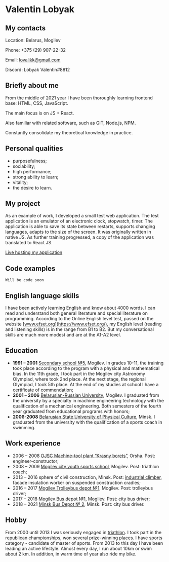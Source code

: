 # **Valentin Lobyak**

## My contacts
Location: Belarus, Mogilev

Phone: +375 (29) 907-22-32

Email: lovalikk@gmail.com

Discord: Lobyak Valentin#8812
## Briefly about me
From the middle of 2021 year I have been thoroughly learning frontend base: HTML, CSS, JavaScript.

The main focus is on JS + React.

Also familiar with related software, such as GIT, Node.js, NPM.

Constantly consolidate my theoretical knowledge in practice.
## Personal qualities
- purposefulness;
- sociability;
- high performance;
- strong ability to learn;
- vitality;
- the desire to learn.
## My project
As an example of work, I developed a small test web application.
The test application is an emulator of an electronic clock, stopwatch, timer.
The application is able to save its state between restarts, supports changing languages, adapts to the size of the screen.
It was originally written in native JS. As further training progressed, a copy of the application was translated to React JS.

[Live hosting my application](https://lovalik.github.io/liveHosting/)
## Code examples
```
Will be code soon
```
## English language skills
I have been actively learning English and know about 4000 words.
I can read and understand both general literature and special literature on programming.
According to the Online English level test, passed on the website [www.efset.org](https://www.efset.org/), my English level (reading and listening skills) is in the range from B1 to B2. But my conversational skills are much more modest and are at the A1-A2 level.
## Education
- **1991 – 2001** [Secondary school №5](https://5mogilev.schools.by/), Mogilev. In grades 10-11, the training took place according to the program with a physical and mathematical bias.
In the 11th grade, I took part in the Mogilev city Astronomy Olympiad, where took 2nd place. At the next stage, the regional Olympiad, I took 5th place.
At the end of my studies at school I have a certificate of commendation;
- **2001 – 2006** [Belarusian-Russian University](http://bru.by/), Mogilev. I graduated from the university by a specialty in machine engineering technology with the qualification of a mechanical engineering.
Both semesters of the fourth year graduated from educational programs with honors;
- **2006-2008** [Belarusian State University of Physical Culture](https://www.sportedu.by/), Minsk. I graduated from the university with the qualification of a sports coach in swimming.
## Work experience
- 2006 – 2008 [OJSC Machine-tool plant “Krasny borets”](https://krasnyborets.com/), Orsha. Post: engineer-constructor;
- 2008 – 2009 [Mogilev city youth sports school](https://fokmogilev.by/), Mogilev. Post: triathlon coach;
- 2013 – 2016 sphere of civil construction, Minsk. Post: [industrial climber](https://ru.wikipedia.org/wiki/%D0%9F%D1%80%D0%BE%D0%BC%D1%8B%D1%88%D0%BB%D0%B5%D0%BD%D0%BD%D1%8B%D0%B9_%D0%B0%D0%BB%D1%8C%D0%BF%D0%B8%D0%BD%D0%B8%D0%B7%D0%BC), facade insulation worker on suspended construction cradles;
- 2016 – 2017 [Mogilev Trolleybus depot №1](https://mogtrollbus.by/), Mogilev. Post: trolleybus driver;
- 2017 – 2018 [Mogilev Bus depot №1](https://ap1mogilev.by/), Mogilev. Post: city bus driver;
- 2018 – 2021 [Minsk Bus Depot № 2](https://minsktrans.by/filial/filial-avtobusnyj-park-%e2%84%962/), Minsk. Post: city bus driver.
## Hobby
From 2000 until 2013 I was seriously engaged in [triathlon](https://ru.wikipedia.org/wiki/%D0%A2%D1%80%D0%B8%D0%B0%D1%82%D0%BB%D0%BE%D0%BD). I took part in the republican championships, won several prize-winning places. I have sports category - candidate of master of sports.
From 2013 to this day I have been leading an active lifestyle. Almost every day, I run about 10km or swim about 2 km. In addition, in warm time of year also ride my bike.

